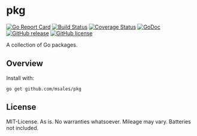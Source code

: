 # pkg

[![Go Report Card](https://goreportcard.com/badge/github.com/msales/pkg)](https://goreportcard.com/report/github.com/msales/pkg)
[![Build Status](https://travis-ci.org/msales/pkg.svg?branch=master)](https://travis-ci.org/msales/pkg)
[![Coverage Status](https://coveralls.io/repos/github/msales/pkg/badge.svg?branch=master)](https://coveralls.io/github/msales/pkg?branch=master)
[![GoDoc](https://godoc.org/github.com/msales/pkg?status.svg)](https://godoc.org/github.com/msales/pkg)
[![GitHub release](https://img.shields.io/github/release/msales/pkg.svg)](https://github.com/msales/pkg/releases)
[![GitHub license](https://img.shields.io/badge/license-MIT-blue.svg)](https://raw.githubusercontent.com/msales/pkg/master/LICENSE)

A collection of Go packages.

## Overview

Install with:

```shell
go get github.com/msales/pkg
```

## License

MIT-License. As is. No warranties whatsoever. Mileage may vary. Batteries not included.